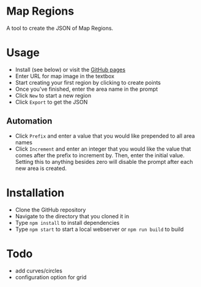 # Map Regions

A tool to create the JSON of Map Regions.

# Usage

* Install (see below) or visit the [GitHub pages](https://arcanistzed.github.io/map-regions)
* Enter URL for map image in the textbox
* Start creating your first region by clicking to create points
* Once you've finished, enter the area name in the prompt
* Click `New` to start a new region
* Click `Export` to get the JSON

## Automation

* Click `Prefix` and enter a value that you would like prepended to all area names
* Click `Increment` and enter an integer that you would like the value that comes after the prefix to increment by. Then, enter the initial value. Setting this to anything besides zero will disable the prompt after each new area is created.

# Installation

* Clone the GitHub repository
* Navigate to the directory that you cloned it in
* Type `npm install` to install dependencies
* Type `npm start` to start a local webserver or `npm run build` to build


# Todo
* add curves/circles
* configuration option for grid
